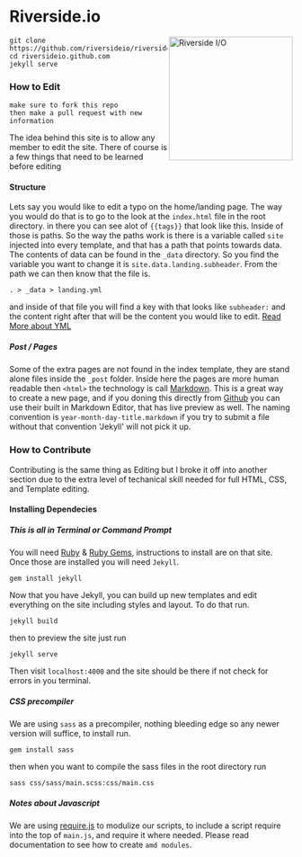 # Riverside.io 

<img src="https://raw.githubusercontent.com/riversideio/riversideio.github.com/master/riversideio.png" alt="Riverside I/O" align="right" width="220" />

```
git clone https://github.com/riversideio/riversideio.github.com.git
cd riversideio.github.com
jekyll serve
```

### How to Edit

```
make sure to fork this repo
then make a pull request with new information
```
 
The idea behind this site is to allow any member to edit the site. There of course is a few things that need to be learned before editing

#### Structure

Lets say you would like to edit a typo on the home/landing page. The way you would do that is to go to the look at the `index.html` file in the root directory. in there you can see alot of `{{tags}}` that look like this. Inside of those is paths. So the way the paths work is there is a variable called `site` injected into every template, and that has a path that points towards data. The contents of data can be found in the `_data` directory. So you find the variable you want to change it is `site.data.landing.subheader`. From the path we can then know that the file is.

```
. > _data > landing.yml
```
and inside of that file you will find a key with that looks like `subheader:` and the content right after that will be the content you would like to edit. [Read More about YML](http://en.wikipedia.org/wiki/YAML)

##### Post / Pages

Some of the extra pages are not found in the index template, they are stand alone files inside the `_post` folder. Inside here the pages are more human readable then `<html>` the technology is call [Markdown](http://en.wikipedia.org/wiki/Markdown). This is a great way to create a new page, and if you doning this directly from [Github](http://github.com) you can use their built in Markdown Editor, that has live preview as well. The naming convention is `year-month-day-title.markdown` if you try to submit a file without that convention 'Jekyll' will not pick it up.

### How to Contribute

Contributing is the same thing as Editing but I broke it off into another section due to the extra level of techanical skill needed for full HTML, CSS, and Template editing.

#### Installing Dependecies

##### This is all in Terminal or Command Prompt

You will need [Ruby](https://www.ruby-lang.org/en/downloads/) & [Ruby Gems](http://rubygems.org/pages/download), instructions to install are on that site. Once those are installed you will need `Jekyll`.

```
gem install jekyll
```
Now that you have Jekyll, you can build up new templates and edit everything on the site including styles and layout. To do that run.

```
jekyll build 
```

then to preview the site just run

```
jekyll serve
```

Then visit `localhost:4000` and the site should be there if not check for errors in you terminal.

##### CSS precompiler

We are using `sass` as a precompiler, nothing bleeding edge so  any newer version will suffice, to install run.

```
gem install sass
```

then when you want to compile the sass files in the root directory run

```
sass css/sass/main.scss:css/main.css 
```

##### Notes about Javascript

We are using [require.js](http://requirejs.org/) to modulize our scripts, to include a script require into the top of `main.js`, and require it where needed. Please read documentation to see how to create `amd modules`.
